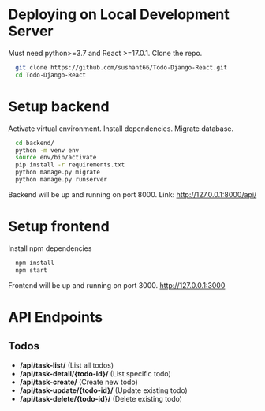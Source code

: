 # Deploying on Local Development Server

Must need python>=3.7 and React >=17.0.1. Clone the repo.

```bash
  git clone https://github.com/sushant66/Todo-Django-React.git
  cd Todo-Django-React
```

# Setup backend

Activate virtual environment. Install dependencies. Migrate database.

```bash
  cd backend/
  python -m venv env
  source env/bin/activate
  pip install -r requirements.txt
  python manage.py migrate
  python manage.py runserver
```

Backend will be up and running on port 8000. Link: http://127.0.0.1:8000/api/

# Setup frontend

Install npm dependencies

```bash
  npm install
  npm start
```

Frontend will be up and running on port 3000. http://127.0.0.1:3000

# API Endpoints

## Todos

- **/api/task-list/** (List all todos)
- **/api/task-detail/{todo-id}/** (List specific todo)
- **/api/task-create/** (Create new todo)
- **/api/task-update/{todo-id}/** (Update existing todo)
- **/api/task-delete/{todo-id}/** (Delete existing todo)
